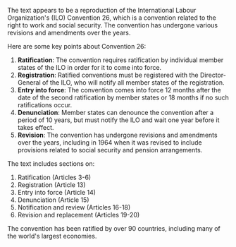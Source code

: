 The text appears to be a reproduction of the International Labour Organization's (ILO) Convention 26, which is a convention related to the right to work and social security. The convention has undergone various revisions and amendments over the years.

Here are some key points about Convention 26:

1. **Ratification**: The convention requires ratification by individual member states of the ILO in order for it to come into force.
2. **Registration**: Ratified conventions must be registered with the Director-General of the ILO, who will notify all member states of the registration.
3. **Entry into force**: The convention comes into force 12 months after the date of the second ratification by member states or 18 months if no such ratifications occur.
4. **Denunciation**: Member states can denounce the convention after a period of 10 years, but must notify the ILO and wait one year before it takes effect.
5. **Revision**: The convention has undergone revisions and amendments over the years, including in 1964 when it was revised to include provisions related to social security and pension arrangements.

The text includes sections on:

1. Ratification (Articles 3-6)
2. Registration (Article 13)
3. Entry into force (Article 14)
4. Denunciation (Article 15)
5. Notification and review (Articles 16-18)
6. Revision and replacement (Articles 19-20)

The convention has been ratified by over 90 countries, including many of the world's largest economies.